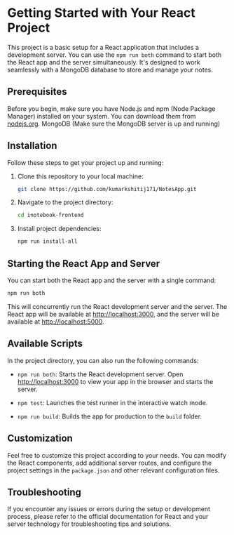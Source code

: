 # Getting Started with Your React Project

This project is a basic setup for a React application that includes a development server. You can use the `npm run both` command to start both the React app and the server simultaneously. It's designed to work seamlessly with a MongoDB database to store and manage your notes.

## Prerequisites

Before you begin, make sure you have Node.js and npm (Node Package Manager) installed on your system. You can download them from [nodejs.org](https://nodejs.org/).
MongoDB (Make sure the MongoDB server is up and running)
## Installation

Follow these steps to get your project up and running:

1. Clone this repository to your local machine:

   ```bash
   git clone https://github.com/kumarkshitij171/NotesApp.git
   ```

2. Navigate to the project directory:

   ```bash
   cd inotebook-frontend
   ```

3. Install project dependencies:

   ```bash
   npm run install-all
   ```

## Starting the React App and Server

You can start both the React app and the server with a single command:

```bash
npm run both
```

This will concurrently run the React development server and the server. The React app will be available at [http://localhost:3000](http://localhost:3000), and the server will be available at [http://localhost:5000](http://localhost:5000).

## Available Scripts

In the project directory, you can also run the following commands:

- `npm run both`: Starts the React development server. Open [http://localhost:3000](http://localhost:3000) to view your app in the browser and starts the server.

- `npm test`: Launches the test runner in the interactive watch mode.

- `npm run build`: Builds the app for production to the `build` folder.

## Customization

Feel free to customize this project according to your needs. You can modify the React components, add additional server routes, and configure the project settings in the `package.json` and other relevant configuration files.

## Troubleshooting

If you encounter any issues or errors during the setup or development process, please refer to the official documentation for React and your server technology for troubleshooting tips and solutions.
